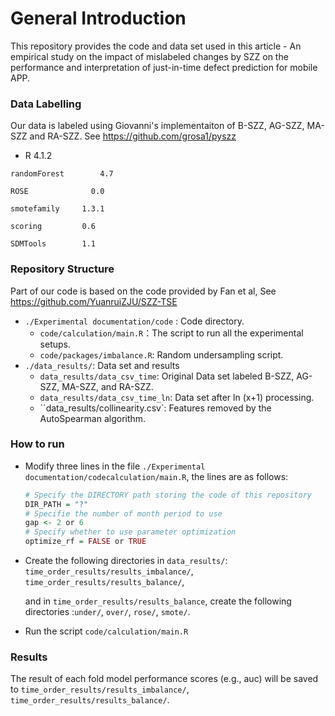 # General Introduction

This repository provides the code and data set used in this article - An empirical study on the impact of mislabeled changes by SZZ on the performance and interpretation of just-in-time defect prediction for mobile APP.

### Data Labelling

Our data is labeled using Giovanni's implementaiton of B-SZZ, AG-SZZ, MA-SZZ and RA-SZZ. See https://github.com/grosa1/pyszz

- R 	4.1.2

```
randomForest 	 	4.7

ROSE	          0.0

smotefamily     1.3.1

scoring         0.6

SDMTools        1.1
```

### Repository Structure

Part of our code is based on the code provided by Fan et al, See https://github.com/YuanruiZJU/SZZ-TSE

- `./Experimental documentation/code` : Code directory.
  - `code/calculation/main.R`：The script to run all the experimental setups.
  - `code/packages/imbalance.R`: Random undersampling script.
- `./data_results/`: Data set and results
  - `data_results/data_csv_time`: Original Data set labeled B-SZZ, AG-SZZ, MA-SZZ, and RA-SZZ.
  - `data_results/data_csv_time_ln`: Data set after ln (x+1) processing.
  - ``data_results/collinearity.csv`: Features removed by the AutoSpearman algorithm.

### How to run

- Modify three lines in the file `./Experimental documentation/codecalculation/main.R`, the lines are as follows:

  ```R
  # Specify the DIRECTORY path storing the code of this repository
  DIR_PATH = "?"
  # Specifie the number of month period to use
  gap <- 2 or 6
  # Specify whether to use parameter optimization
  optimize_rf = FALSE or TRUE
  ```

- Create the following directories in `data_results/`: `time_order_results/results_imbalance/`, `time_order_results/results_balance/`, 

  and in `time_order_results/results_balance`, create the following directories :`under/`,  `over/`, `rose/`, `smote/`.

- Run  the script `code/calculation/main.R`

### Results

The result of each fold model performance scores (e.g., auc) will be saved to `time_order_results/results_imbalance/`, `time_order_results/results_balance/`.



